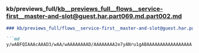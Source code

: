 ### kb/previews_full/kb__previews_full__flows__service-first__master-and-slot@guest.har.part069.md.part002.md

```md
### kb/previews_full/flows__service-first__master-and-slot@guest.har.part069.md (part 002)

```md
y/wABFQIAAAcAAAD3/wAA/wAAAAAAAAD/AAAAAAAA2e7yANru1gABAAAAAAAAAAAAAAAAA
```

```

```
